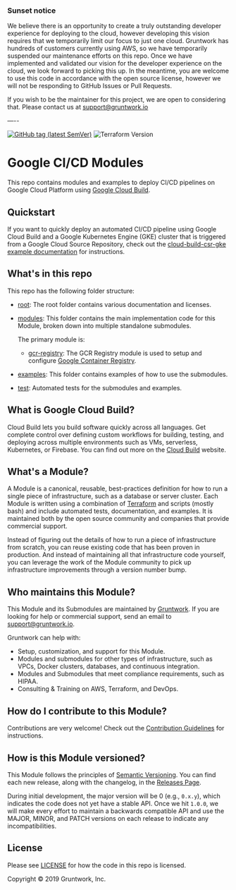 ### Sunset notice

We believe there is an opportunity to create a truly outstanding developer experience for deploying to the cloud, however developing this vision requires that we temporarily limit our focus to just one cloud. Gruntwork has hundreds of customers currently using AWS, so we have temporarily suspended our maintenance efforts on this repo. Once we have implemented and validated our vision for the developer experience on the cloud, we look forward to picking this up. In the meantime, you are welcome to use this code in accordance with the open source license, however we will not be responding to GitHub Issues or Pull Requests.

If you wish to be the maintainer for this project, we are open to considering that. Please contact us at support@gruntwork.io

—--

[![GitHub tag (latest SemVer)](https://img.shields.io/github/tag/gruntwork-io/terraform-google-ci.svg?label=latest)](https://github.com/gruntwork-io/terraform-google-ci/releases/latest)
![Terraform Version](https://img.shields.io/badge/tf-%3E%3D1.0.x-blue.svg)

# Google CI/CD Modules

This repo contains modules and examples to deploy CI/CD pipelines on Google Cloud Platform using [Google Cloud Build](https://cloud.google.com/cloud-build/).

## Quickstart

If you want to quickly deploy an automated CI/CD pipeline using Google Cloud Build and a Google Kubernetes Engine (GKE) cluster that is triggered from a Google Cloud Source Repository, check out the [cloud-build-csr-gke example documentation](https://github.com/gruntwork-io/terraform-google-ci/tree/master/examples/cloud-build-csr-gke)
for instructions.

## What's in this repo

This repo has the following folder structure:

- [root](https://github.com/gruntwork-io/terraform-google-ci/tree/master): The root folder contains various documentation and licenses.

- [modules](https://github.com/gruntwork-io/terraform-google-ci/tree/master/modules): This folder contains the
  main implementation code for this Module, broken down into multiple standalone submodules.

  The primary module is:

  - [gcr-registry](https://github.com/gruntwork-io/terraform-google-ci/tree/master/modules/gcr-registry): The GCR Registry module is used to
    setup and configure [Google Container Registry](https://cloud.google.com/container-registry/).

- [examples](https://github.com/gruntwork-io/terraform-google-ci/tree/master/examples): This folder contains
  examples of how to use the submodules.

- [test](https://github.com/gruntwork-io/terraform-google-ci/tree/master/test): Automated tests for the submodules
  and examples.

## What is Google Cloud Build?

Cloud Build lets you build software quickly across all languages. Get complete control over defining custom workflows
for building, testing, and deploying across multiple environments such as VMs, serverless, Kubernetes, or Firebase.
You can find out more on the [Cloud Build](https://cloud.google.com/cloud-build/) website.

## What's a Module?

A Module is a canonical, reusable, best-practices definition for how to run a single piece of infrastructure, such
as a database or server cluster. Each Module is written using a combination of [Terraform](https://www.terraform.io/)
and scripts (mostly bash) and include automated tests, documentation, and examples. It is maintained both by the open
source community and companies that provide commercial support.

Instead of figuring out the details of how to run a piece of infrastructure from scratch, you can reuse
existing code that has been proven in production. And instead of maintaining all that infrastructure code yourself,
you can leverage the work of the Module community to pick up infrastructure improvements through
a version number bump.

## Who maintains this Module?

This Module and its Submodules are maintained by [Gruntwork](http://www.gruntwork.io/). If you are looking for help or
commercial support, send an email to
[support@gruntwork.io](mailto:support@gruntwork.io?Subject=Cloud%20Build%20Module).

Gruntwork can help with:

- Setup, customization, and support for this Module.
- Modules and submodules for other types of infrastructure, such as VPCs, Docker clusters, databases, and continuous
  integration.
- Modules and Submodules that meet compliance requirements, such as HIPAA.
- Consulting & Training on AWS, Terraform, and DevOps.

## How do I contribute to this Module?

Contributions are very welcome! Check out the [Contribution Guidelines](https://github.com/gruntwork-io/terraform-google-ci/blob/master/CONTRIBUTING.md)
for instructions.

## How is this Module versioned?

This Module follows the principles of [Semantic Versioning](http://semver.org/). You can find each new release, along
with the changelog, in the [Releases Page](https://github.com/gruntwork-io/terraform-google-ci/releases).

During initial development, the major version will be 0 (e.g., `0.x.y`), which indicates the code does not yet have a
stable API. Once we hit `1.0.0`, we will make every effort to maintain a backwards compatible API and use the MAJOR,
MINOR, and PATCH versions on each release to indicate any incompatibilities.

## License

Please see [LICENSE](https://github.com/gruntwork-io/terraform-google-ci/blob/master/LICENSE) for how the code in this
repo is licensed.

Copyright &copy; 2019 Gruntwork, Inc.
